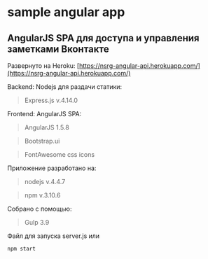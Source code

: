 # sample angular app
## AngularJS SPA для доступа и управления заметками Вконтакте

Развернуто на Heroku:
[https://nsrg-angular-api.herokuapp.com/](https://nsrg-angular-api.herokuapp.com/)

Backend: Nodejs для раздачи статики:
> Express.js v.4.14.0

Frontend: AngularJS SPA:
> AngularJS 1.5.8

> Bootstrap.ui

> FontAwesome css icons

Приложение разработано на:

> nodejs v.4.4.7

> npm v.3.10.6

Собрано с помощью:

> Gulp 3.9


Файл для запуска server.js или
```
npm start
```
